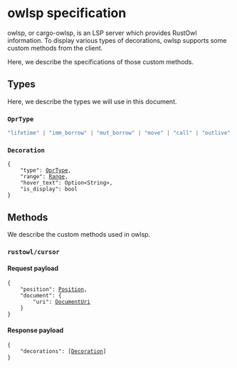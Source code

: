 # owlsp specification

owlsp, or cargo-owlsp, is an LSP server which provides RustOwl information.
To display various types of decorations, owlsp supports some custom methods from the client.

Here, we describe the specifications of those custom methods.

## Types

Here, we describe the types we will use in this document.

### `OprType`

```typescript
"lifetime" | "imm_borrow" | "mut_borrow" | "move" | "call" | "outlive"
```

### `Decoration`

<pre><code>{
    "type": <a href="#oprtype">OprType</a>,
    "range": <a href="https://microsoft.github.io/language-server-protocol/specifications/lsp/3.17/specification/#range">Range</a>,
    "hover_text": Option&lt;String&gt;,
    "is_display": bool
}
</code></pre>

## Methods

We describe the custom methods used in owlsp.

### `rustowl/cursor`

#### Request payload

<pre><code>{
    "position": <a href="https://microsoft.github.io/language-server-protocol/specifications/lsp/3.17/specification/#position">Position</a>,
    "document": {
        "uri": <a href="https://microsoft.github.io/language-server-protocol/specifications/lsp/3.17/specification/#documentUri">DocumentUri</a>
    }
}
</code></pre>

#### Response payload

<pre><code>{
    "decorations": [<a href="#decoration">Decoration</a>]
}
</code></pre>
